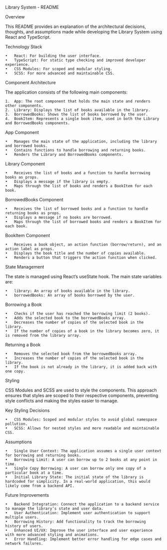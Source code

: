 Library System - README

Overview

This README provides an explanation of the architectural decisions, thoughts, and assumptions made while developing the Library System using React and TypeScript.

Technology Stack

    •	React: For building the user interface.
    •	TypeScript: For static type checking and improved developer experience.
    •	CSS Modules: For scoped and modular styling.
    •	SCSS: For more advanced and maintainable CSS.

Component Architecture

The application consists of the following main components:

    1.	App: The root component that holds the main state and renders other components.
    2.	Library: Displays the list of books available in the library.
    3.	BorrowedBooks: Shows the list of books borrowed by the user.
    4.	BookItem: Represents a single book item, used in both the Library and BorrowedBooks components.

App Component

    •	Manages the main state of the application, including the library and borrowed books.
    •	Contains functions to handle borrowing and returning books.
    •	Renders the Library and BorrowedBooks components.

Library Component

    •	Receives the list of books and a function to handle borrowing books as props.
    •	Displays a message if the library is empty.
    •	Maps through the list of books and renders a BookItem for each book.

BorrowedBooks Component

    •	Receives the list of borrowed books and a function to handle returning books as props.
    •	Displays a message if no books are borrowed.
    •	Maps through the list of borrowed books and renders a BookItem for each book.

BookItem Component

    •	Receives a book object, an action function (borrow/return), and an action label as props.
    •	Displays the book title and the number of copies available.
    •	Renders a button that triggers the action function when clicked.

State Management

The state is managed using React’s useState hook. The main state variables are:

    •	library: An array of books available in the library.
    •	borrowedBooks: An array of books borrowed by the user.

Borrowing a Book

    •	Checks if the user has reached the borrowing limit (2 books).
    •	Adds the selected book to the borrowedBooks array.
    •	Decreases the number of copies of the selected book in the library.
    •	If the number of copies of a book in the library becomes zero, it is removed from the library array.

Returning a Book

    •	Removes the selected book from the borrowedBooks array.
    •	Increases the number of copies of the selected book in the library.
    •	If the book is not already in the library, it is added back with one copy.

Styling

CSS Modules and SCSS are used to style the components. This approach ensures that styles are scoped to their respective components, preventing style conflicts and making the styles easier to manage.

Key Styling Decisions

    •	CSS Modules: Scoped and modular styles to avoid global namespace pollution.
    •	SCSS: Allows for nested styles and more readable and maintainable CSS.

Assumptions

    •	Single User Context: The application assumes a single user context for borrowing and returning books.
    •	Borrowing Limit: A user can borrow up to 2 books at any point in time.
    •	Single Copy Borrowing: A user can borrow only one copy of a particular book at a time.
    •	Initial Library State: The initial state of the library is hardcoded for simplicity. In a real-world application, this would likely come from a backend API.

Future Improvements

    •	Backend Integration: Connect the application to a backend service to manage the library’s state and user data.
    •	User Authentication: Implement user authentication to support multiple users.
    •	Borrowing History: Add functionality to track the borrowing history of users.
    •	Enhanced UI/UX: Improve the user interface and user experience with more advanced styling and animations.
    •	Error Handling: Implement better error handling for edge cases and network failures.
